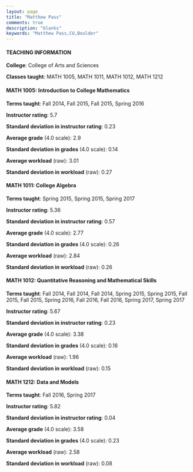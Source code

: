 ```yaml
---
layout: page
title: "Matthew Pass" 
comments: true
description: "blanks"
keywords: "Matthew Pass,CU,Boulder"
---
```

<head>
<script src="https://ajax.googleapis.com/ajax/libs/jquery/2.1.3/jquery.min.js"></script>
<script src="https://dl.dropboxusercontent.com/s/pc42nxpaw1ea4o9/highcharts.js?dl=0"></script>
<!-- <script src="../assets/js/highcharts.js"></script> -->
<style type="text/css">@font-face {
	font-family: "Bebas Neue";
	src: url(https://www.filehosting.org/file/details/544349/BebasNeue Regular.otf) format("opentype");
	}
	h1.Bebas { 
		font-family: "Bebas Neue", Verdana, Tahoma;
	}
</style>
</head>
	   
#### TEACHING INFORMATION

**College**: College of Arts and Sciences

**Classes taught**: MATH 1005, MATH 1011, MATH 1012, MATH 1212

#### MATH 1005: Introduction to College Mathematics

**Terms taught**: Fall 2014, Fall 2015, Fall 2015, Spring 2016

**Instructor rating**: 5.7

**Standard deviation in instructor rating**: 0.23

**Average grade** (4.0 scale): 2.9

**Standard deviation in grades** (4.0 scale): 0.14

**Average workload** (raw): 3.01

**Standard deviation in workload** (raw): 0.27

#### MATH 1011: College Algebra

**Terms taught**: Spring 2015, Spring 2015, Spring 2017

**Instructor rating**: 5.36

**Standard deviation in instructor rating**: 0.57

**Average grade** (4.0 scale): 2.77

**Standard deviation in grades** (4.0 scale): 0.26

**Average workload** (raw): 2.84

**Standard deviation in workload** (raw): 0.26

#### MATH 1012: Quantitative Reasoning and Mathematical Skills

**Terms taught**: Fall 2014, Fall 2014, Fall 2014, Spring 2015, Spring 2015, Fall 2015, Fall 2015, Spring 2016, Fall 2016, Fall 2016, Spring 2017, Spring 2017

**Instructor rating**: 5.67

**Standard deviation in instructor rating**: 0.23

**Average grade** (4.0 scale): 3.38

**Standard deviation in grades** (4.0 scale): 0.16

**Average workload** (raw): 1.96

**Standard deviation in workload** (raw): 0.15

#### MATH 1212: Data and Models

**Terms taught**: Fall 2016, Spring 2017

**Instructor rating**: 5.82

**Standard deviation in instructor rating**: 0.04

**Average grade** (4.0 scale): 3.58

**Standard deviation in grades** (4.0 scale): 0.23

**Average workload** (raw): 2.58

**Standard deviation in workload** (raw): 0.08

